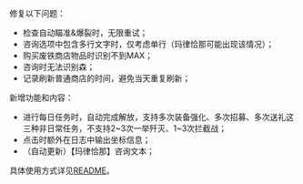 修复以下问题：

- 检查自动瞄准&爆裂时，无限重试；
- 咨询选项中包含多行文字时，仅考虑单行（玛律恰那可能出现该情况）；
- 购买废铁商店物品时识别不到MAX；
- 咨询时无法识别森；
- 记录刷新普通商店的时间，避免当天重复刷新；

新增功能和内容：

- 进行每日任务时，自动完成解放，支持多次装备强化、多次招募、多次送礼这三种非日常任务，不支持2~3次一举歼灭、1~3次拦截战；
- 点击时额外在日志中输出坐标信息；
- （自动更新）【玛律恰那】咨询文本；

具体使用方式详见[README](https://github.com/Zebartin/autoxjs-scripts/blob/master/NIKKE/README.md)。
